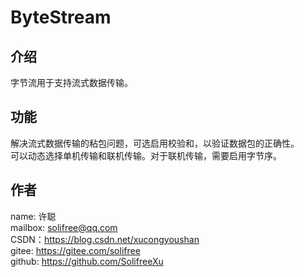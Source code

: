 # ByteStream

## 介绍
字节流用于支持流式数据传输。

## 功能
解决流式数据传输的粘包问题，可选启用校验和，以验证数据包的正确性。  
可以动态选择单机传输和联机传输。对于联机传输，需要启用字节序。

## 作者
name: 许聪  
mailbox: solifree@qq.com  
CSDN：https://blog.csdn.net/xucongyoushan  
gitee: https://gitee.com/solifree  
github: https://github.com/SolifreeXu
